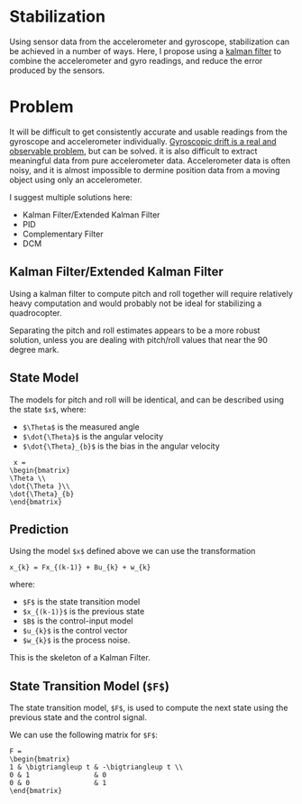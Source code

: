 Stabilization
=============

Using sensor data from the accelerometer and gyroscope, stabilization can be
achieved in a number of ways. Here, I propose using a
[kalman filter](http://en.wikipedia.org/wiki/Kalman_filter) to combine the
accelerometer and gyro readings, and reduce the error produced by the sensors.

Problem
=======

It will be difficult to get consistently accurate and usable readings from the
gyroscope and accelerometer individually. [Gyroscopic drift is a real and
observable problem][1], but can be solved. it is also difficult to extract
meaningful data from pure accelerometer data. Accelerometer data is often noisy,
and it is almost impossible to dermine position data from a moving object using
only an accelerometer.

I suggest multiple solutions here:

 - Kalman Filter/Extended Kalman Filter
 - PID
 - Complementary Filter
 - DCM


Kalman Filter/Extended Kalman Filter
------------------------------------

Using a kalman filter to compute pitch and roll together will require relatively
heavy computation and would probably not be ideal for stabilizing a
quadrocopter.

Separating the pitch and roll estimates appears to be a more robust solution,
unless you are dealing with pitch/roll values that near the 90 degree mark.

State Model
-----------
The models for pitch and roll will be identical, and can be described using the
state `$x$`, where:
 - `$\Theta$` is the measured angle
 - `$\dot{\Theta}$` is the angular velocity
 - `$\dot{\Theta}_{b}$` is the bias in the angular velocity

 ```mathjax
  x =
 \begin{bmatrix}
 \Theta \\
 \dot{\Theta }\\
 \dot{\Theta}_{b}
 \end{bmatrix}
 ```

Prediction
----------

Using the model `$x$` defined above we can use the transformation

```mathjax
x_{k} = Fx_{(k-1)} + Bu_{k} + w_{k}
```
where:
 - `$F$` is the state transition model
 - `$x_{(k-1)}$` is the previous state
 - `$B$` is the control-input model
 - `$u_{k}$` is the control vector
 - `$w_{k}$` is the process noise.

 This is the skeleton of a Kalman Filter.

State Transition Model (`$F$`)
------------------------------

The state transition model, `$F$`, is used to compute the next state using the
previous state and the control signal.

We can use the following matrix for `$F$`:

```Mathjax
F =
\begin{bmatrix}
1 & \bigtriangleup t & -\bigtriangleup t \\
0 & 1                & 0
0 & 0                & 1
\end{bmatrix}
```


[1]:http://www.csulb.edu/~hill/ee400d/Reference%20Folder/Kalman%20Filter%20Research.pdf
